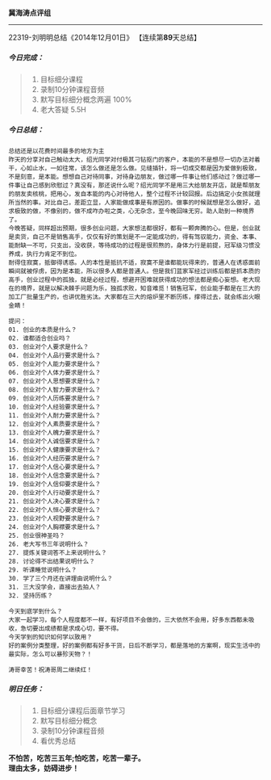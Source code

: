 **冀海涛点评组**

------

22319-刘明明总结《2014年12月01日》
【连续第**89**天总结】

##### __今日完成：__
>1. 目标细分课程
>2. 录制10分钟课程音频
>3. 默写目标细分概念两遍 100%
>4. 老大答疑 5.5H

##### __今日总结：__
	总结还是以花费时间最多的地方为主
	昨天的分享对自己触动太大，绍光同学对付极其刁钻抠门的客户，本能的不是想尽一切办法对着干，心如止水，一如往常，该怎么做还是怎么做。见缝插针，将一切成交都是因为爱做到极致，不是刻意，是本能。想想自己对待同事，对待身边朋友，做过哪一件事让他们感动过？做过哪一件事让自己感到欣慰过？真没有，那还说什么呢？绍光同学不是用三大给朋友开店，就是帮朋友的朋友卖核桃，把用心，发自本能的内心对待他人，整个过程不计较回报。后边搞定小女孩就理所当然的事。对比自己，差距立显，人家能做成事是有原因的。做事的时候就想是怎么做好，追求极致的做，不像别的，做不成咋办啦之类，心无杂念，至今晚回味无穷。助人助到一种境界了。
	今晚答疑，同样超出预期，很多创业问题，大家想法都很好，都有一颗奔腾的心。但是，创业就是卖货，自己不是销售高手，仅仅有好的策划是不一定能成功的，得有驾驭能力，资金、本事、能耐缺一不可，只支出，没收获，等待成功的过程是很煎熬的，身体力行是前提，冠军级习惯没养成，执行力肯定不到位。
	耐得住寂寞，抵御得诱惑。人的本性是抵抗不适，寂寞不是谁都能玩得来的，普通人在诱惑面前瞬间就被俘虏，因为是本能，所以很多人都是普通人。但是我们蓝家军经过训练后都是抓本质的高手，创业过程中的孤独，就是必经过程，想避开困难就获得成功的想法都是痴心妄想。老大现在的境界，就是以解决棘手问题为乐，独孤求败，知音难觅！销售冠军，创业能手都是在三大的加工厂批量生产的，也讲优胜劣汰。大家都在三大的熔炉里不断历练，撑得过去，就会练出火眼金睛！
	
	提问：
	01. 创业的本质是什么？
	02. 谁都适合创业吗？
	03. 创业对个人要求是什么？
	04. 创业对个人品行要求是什么？
	05. 创业对个人能力要求是什么？
	06. 创业对个人体力要求是什么？
	07. 创业对个人思想要求是什么？
	08. 创业对个人智力要求是什么？
	09. 创业对个人历练要求是什么？
	10. 创业对个人经验要求是什么？
	11. 创业对个人耐力要求是什么？
	12. 创业对个人素质要求是什么？
	13. 创业对个人魄力要求是什么？
	14. 创业对个人诚信要求是什么？
	15. 创业对个人健康要求是什么？
	16. 创业对个人经历要求是什么？
	17. 创业对个人信心要求是什么？
	18. 创业对个人信念要求是什么？
	19. 创业对个人信仰要求是什么？
	20. 创业对个人行动要求是什么？
	21. 创业对个人决心要求是什么？
	22. 创业对个人恒心要求是什么？
	23. 创业对个人视野要求是什么？
	24. 创业对个人胸襟要求是什么？
	25. 创业很神圣吗？
	26. 老大写书三年说明什么？
	27. 提炼关键词答不上来说明什么？
	28. 讨论得不出结果说明什么？
	29. 听课睡觉说明什么？
	30. 学了三个月还在讲理由说明什么？
	31. 三大没学会，直接出去拍人？
	32. 坚持历练？
	
	今天到底学到什么？
	大家一起学习，每个人程度都不一样，有好项目不会做的，三大依然不会用，好多东西都未吸收，急切要出成绩都是求成心切，要不得。
    今天学到的知识如何学以致用？
	好的案例分类整理，好的案例都有好多干货，日后不断学习，都是落地的方案啊，现实生活中的最实际，怎么可以暴殄天物？！
	
    涛哥幸苦！祝涛哥周二继续红！
##### __明日任务：__
>1. 目标细分课程后面章节学习
>2. 默写目标细分概念
>3. 录制10分钟课程音频
>4. 看优秀总结

**不怕苦，吃苦三五年;怕吃苦，吃苦一辈子。**  
**理由太多，妨碍进步！**